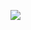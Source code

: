 ![](https://static.wixstatic.com/media/671b4d_8cebc376dc684326bfc09b22759f5e13~mv2.png/v1/fill/w_900,h_900,al_c,q_90,usm_0.66_1.00_0.01,enc_auto/hda.png)


